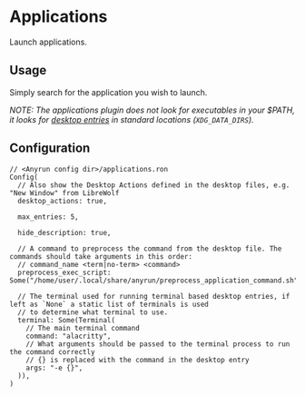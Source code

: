# Applications

Launch applications.

## Usage

Simply search for the application you wish to launch.

*NOTE: The applications plugin does not look for executables in your $PATH, it looks for [desktop entries](https://specifications.freedesktop.org/desktop-entry-spec/desktop-entry-spec-latest.html) in standard locations (`XDG_DATA_DIRS`).*

## Configuration

```ron
// <Anyrun config dir>/applications.ron
Config(
  // Also show the Desktop Actions defined in the desktop files, e.g. "New Window" from LibreWolf
  desktop_actions: true,

  max_entries: 5,

  hide_description: true,

  // A command to preprocess the command from the desktop file. The commands should take arguments in this order:
  // command_name <term|no-term> <command>
  preprocess_exec_script: Some("/home/user/.local/share/anyrun/preprocess_application_command.sh")

  // The terminal used for running terminal based desktop entries, if left as `None` a static list of terminals is used
  // to determine what terminal to use.
  terminal: Some(Terminal(
    // The main terminal command
    command: "alacritty",
    // What arguments should be passed to the terminal process to run the command correctly
    // {} is replaced with the command in the desktop entry
    args: "-e {}",
  )),
)
```
